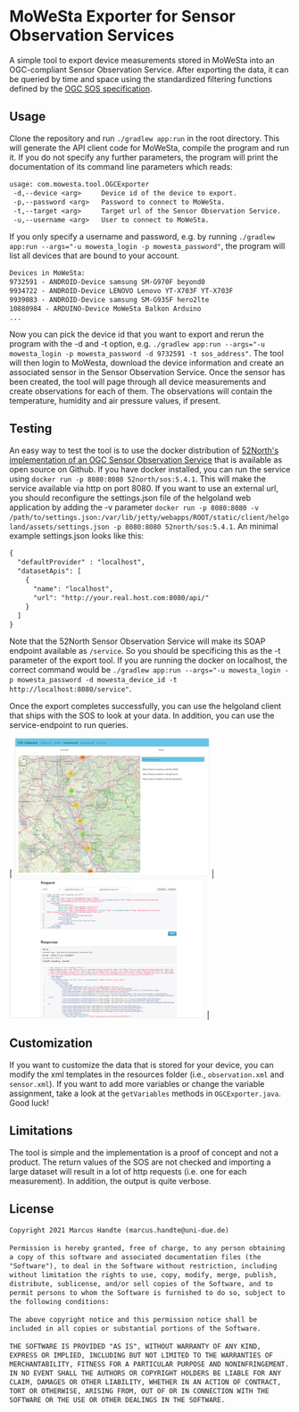 # MoWeSta Exporter for Sensor Observation Services

A simple tool to export device measurements stored in MoWeSta into an OGC-compliant Sensor Observation Service. After exporting the data, it can be queried by time and space using the standardized filtering functions defined by the [OGC SOS specification](https://www.ogc.org/standards/sos).

## Usage

Clone the repository and run ```./gradlew app:run``` in the root directory. This will generate the API client code for MoWeSta, compile the program and run it. If you do not specify any further parameters, the program will print the documentation of its command line parameters which reads:

```
usage: com.mowesta.tool.OGCExporter
 -d,--device <arg>     Device id of the device to export.
 -p,--password <arg>   Password to connect to MoWeSta.
 -t,--target <arg>     Target url of the Sensor Observation Service.
 -u,--username <arg>   User to connect to MoWeSta.
```

If you only specify a username and password, e.g. by running ```./gradlew app:run --args="-u mowesta_login -p mowesta_password"```, the program will list all devices that are bound to your account.

```
Devices in MoWeSta:
9732591 - ANDROID-Device samsung SM-G970F beyond0
9934722 - ANDROID-Device LENOVO Lenovo YT-X703F YT-X703F
9939083 - ANDROID-Device samsung SM-G935F hero2lte
10880984 - ARDUINO-Device MoWeSta Balkon Arduino
...
```

Now you can pick the device id that you want to export and rerun the program with the -d and -t option, e.g. ```./gradlew app:run --args="-u mowesta_login -p mowesta_password -d 9732591 -t sos_address"```. The tool will then login to MoWesta, download the device information and create an associated sensor in the Sensor Observation Service. Once the sensor has been created, the tool will page through all device measurements and create observations for each of them. The observations will contain the temperature, humidity and air pressure values, if present.

## Testing

An easy way to test the tool is to use the docker distribution of [52North's implementation of an OGC Sensor Observation Service](https://github.com/52North/SOS) that is available as open source on Github. If you have docker installed, you can run the service using ```docker run -p 8080:8080 52north/sos:5.4.1```. This will make the service available via http on port 8080. If you want to use an external url, you should reconfigure the settings.json file of the helgoland web application by adding the -v parameter ```docker run -p 8080:8080 -v /path/to/settings.json:/var/lib/jetty/webapps/ROOT/static/client/helgoland/assets/settings.json -p 8080:8080 52north/sos:5.4.1```. An minimal example settings.json looks like this: 

```
{
  "defaultProvider" : "localhost",
  "datasetApis": [
    {
      "name": "localhost",
      "url": "http://your.real.host.com:8080/api/"
    }
  ]
}
```

Note that the 52North Sensor Observation Service will make its SOAP endpoint available as ```/service```. So you should be specificing this as the -t parameter of the export tool. If you are running the docker on localhost, the correct command would be  ```./gradlew app:run --args="-u mowesta_login -p mowesta_password -d mowesta_device_id -t http://localhost:8080/service"```.

Once the export completes successfully, you can use the helgoland client that ships with the SOS to look at your data. In addition, you can use the service-endpoint to run queries.

| <img src="doc/helgoland.png" width="350" alt="Helgoland"> | <img src="doc/testclient.png" width="350" alt="Test Client"> |


## Customization

If you want to customize the data that is stored for your device, you can modify the xml templates in the resources folder (i.e., ```observation.xml``` and ```sensor.xml```). If you want to add more variables or change the variable assignment, take a look at the ```getVariables``` methods in ```OGCExporter.java```. Good luck!

## Limitations

The tool is simple and the implementation is a proof of concept and not a product. The return values of the SOS are not checked and importing a large dataset will result in a lot of http requests (i.e. one for each measurement). In addition, the output is quite verbose.

## License
```
Copyright 2021 Marcus Handte (marcus.handte@uni-due.de)

Permission is hereby granted, free of charge, to any person obtaining a copy of this software and associated documentation files (the "Software"), to deal in the Software without restriction, including without limitation the rights to use, copy, modify, merge, publish, distribute, sublicense, and/or sell copies of the Software, and to permit persons to whom the Software is furnished to do so, subject to the following conditions:

The above copyright notice and this permission notice shall be included in all copies or substantial portions of the Software.

THE SOFTWARE IS PROVIDED "AS IS", WITHOUT WARRANTY OF ANY KIND, EXPRESS OR IMPLIED, INCLUDING BUT NOT LIMITED TO THE WARRANTIES OF MERCHANTABILITY, FITNESS FOR A PARTICULAR PURPOSE AND NONINFRINGEMENT. IN NO EVENT SHALL THE AUTHORS OR COPYRIGHT HOLDERS BE LIABLE FOR ANY CLAIM, DAMAGES OR OTHER LIABILITY, WHETHER IN AN ACTION OF CONTRACT, TORT OR OTHERWISE, ARISING FROM, OUT OF OR IN CONNECTION WITH THE SOFTWARE OR THE USE OR OTHER DEALINGS IN THE SOFTWARE.
```